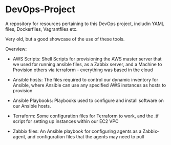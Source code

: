 # DevOps-Project
A repository for resources pertaining to this DevOps project, includin YAML files, Dockerfiles, Vagrantfiles etc.

Very old, but a good showcase of the use of these tools.

Overview:

- AWS Scripts: Shell Scripts for provisioning the AWS master server that we used for running ansible files, as a Zabbix server, and a Machine to Provision others via terraform - everything was based in the cloud

- Ansible hosts: The files required to control our dynamic inventory for Ansible, where Ansible can use any specified AWS instances as hosts to provision

- Ansible Playbooks: Playbooks used to configure and install software on our Ansible hosts.

- Terraform: Some configuration files for Terraform to work, and the .tf script for setting up instances within our EC2 VPC

- Zabbix files: An Ansible playbook for configuring agents as a Zabbix-agent, and configuration files that the agents may need to pull
